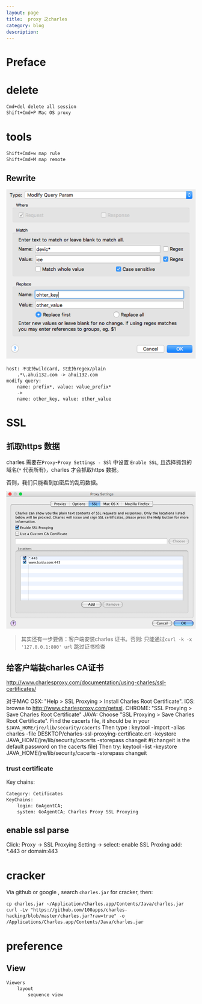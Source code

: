 ```yaml
---
layout: page
title:	proxy 之charles
category: blog
description:
---
```

# Preface

# delete

	Cmd+del delete all session
	Shift+Cmd+P Mac OS proxy

# tools

	Shift+Cmd+w map rule
	Shift+Cmd+M map remote

## Rewrite
![proxy-charles-2.png](/img/proxy-charles-2.png)

    host: 不支持wildcard, 只支持regex/plain
        .*\.ahui132.com -> ahui132.com
    modify query:
        name: prefix*, value: value_prefix*
        ->
        name: other_key, value: other_value


# SSL

## 抓取https 数据
charles 需要在`Proxy`-`Proxy Settings - SSl` 中设置 `Enable SSL`, 且选择抓包的域名(`*` 代表所有)，charles 才会抓取https 数据。

否则，我们只能看到加密后的乱码数据。

![proxy-charles-1.png](/img/proxy-charles-1.png)

> 其实还有一步要做：客户端安装charles 证书。否则: 只能通过`curl -k -x '127.0.0.1:800' url` 跳过证书检查

## 给客户端装charles CA证书
http://www.charlesproxy.com/documentation/using-charles/ssl-certificates/

对于MAC OSX: "Help > SSL Proxying > Install Charles Root Certificate".
IOS: 	browse to http://www.charlesproxy.com/getssl.
CHROME: "SSL Proxying > Save Charles Root Certificate"
JAVA:
	Choose "SSL Proxying > Save Charles Root Certificate".
	Find the cacerts file, it should be in your `$JAVA_HOME/jre/lib/security/cacerts`
	Then type :
		keytool -import -alias charles -file DESKTOP/charles-ssl-proxying-certificate.crt -keystore JAVA_HOME/jre/lib/security/cacerts -storepass changeit
		#(changeit is the default password on the cacerts file)
	Then try: keytool -list -keystore JAVA_HOME/jre/lib/security/cacerts -storepass changeit

### trust certificate
Key chains:

    Category: Cetificates
    KeyChains:
        login: GoAgentCA;
        system: GoAgentCA; Charles Proxy SSL Proxying


## enable ssl parse
Click:
    Proxy -> SSL Proxying Setting ->
        select: enable SSL Proxing
        add:    *.443 or domain:443

# cracker
Via github or google , search `charles.jar` for cracker, then:

	cp charles.jar ~/Application/Charles.app/Contents/Java/charles.jar
	curl -Lv "https://github.com/100apps/charles-hacking/blob/master/charles.jar?raw=true" -o /Applications/Charles.app/Contents/Java/charles.jar

# preference
## View

	Viewers
		layout
			sequence view
